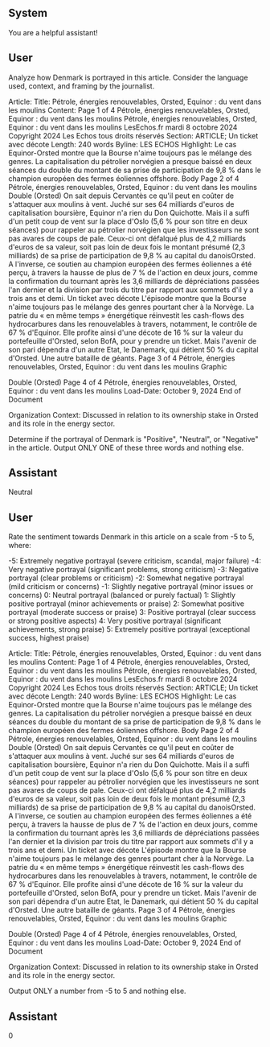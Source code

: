 ## System

You are a helpful assistant!

## User


Analyze how Denmark is portrayed in this article. Consider the language used, context, and framing by the journalist.

Article:
Title: Pétrole, énergies renouvelables, Orsted, Equinor : du vent dans les moulins
Content: Page 1 of 4
Pétrole, énergies renouvelables, Orsted, Equinor : du vent dans les moulins
Pétrole, énergies renouvelables, Orsted, Equinor : du vent dans les moulins
LesEchos.fr
mardi 8 octobre 2024
Copyright 2024 Les Echos tous droits réservés
Section: ARTICLE; Un ticket avec décote
Length: 240 words
Byline: LES ECHOS
Highlight: Le cas Equinor-Orsted montre que la Bourse n'aime toujours pas le mélange des genres. La 
capitalisation du pétrolier norvégien a presque baissé en deux séances du double du montant de sa prise de 
participation de 9,8 % dans le champion européen des fermes éoliennes offshore.
Body
Page 2 of 4
Pétrole, énergies renouvelables, Orsted, Equinor : du vent dans les moulins
Double (Orsted)
On sait depuis Cervantès ce qu'il peut en coûter de s'attaquer aux moulins à vent. Juché sur ses 64 milliards 
d'euros de capitalisation boursière, Equinor n'a rien du Don Quichotte. Mais il a suffi d'un petit coup de vent sur la 
place d'Oslo (5,6 % pour son titre en deux séances) pour rappeler au pétrolier norvégien que les investisseurs ne 
sont pas avares de coups de pale.
Ceux-ci ont défalqué plus de 4,2 milliards d'euros de sa valeur, soit pas loin de deux fois le montant présumé (2,3 
milliards) de sa prise de participation de 9,8 % au capital du danoisOrsted. A l'inverse, ce soutien au champion 
européen des fermes éoliennes a été perçu, à travers la hausse de plus de 7 % de l'action en deux jours, comme la 
confirmation du tournant après les 3,6 milliards de dépréciations passées l'an dernier et la division par trois du titre 
par rapport aux sommets d'il y a trois ans et demi.
Un ticket avec décote
L'épisode montre que la Bourse n'aime toujours pas le mélange des genres pourtant cher à la Norvège. La patrie 
du « en même temps » énergétique réinvestit les cash-flows des hydrocarbures dans les renouvelables à travers, 
notamment, le contrôle de 67 % d'Equinor.
Elle profite ainsi d'une décote de 16 % sur la valeur du portefeuille d'Orsted, selon BofA, pour y prendre un ticket. 
Mais l'avenir de son pari dépendra d'un autre Etat, le Danemark, qui détient 50 % du capital d'Orsted. Une autre 
bataille de géants.
Page 3 of 4
Pétrole, énergies renouvelables, Orsted, Equinor : du vent dans les moulins
Graphic
 
Double (Orsted)
Page 4 of 4
Pétrole, énergies renouvelables, Orsted, Equinor : du vent dans les moulins
Load-Date: October 9, 2024
End of Document

Organization Context: Discussed in relation to its ownership stake in Orsted and its role in the energy sector.

Determine if the portrayal of Denmark is "Positive", "Neutral", or "Negative" in the article.
Output ONLY ONE of these three words and nothing else.


## Assistant

Neutral

## User


Rate the sentiment towards Denmark in this article on a scale from -5 to 5, where:

-5: Extremely negative portrayal (severe criticism, scandal, major failure)
-4: Very negative portrayal (significant problems, strong criticism)
-3: Negative portrayal (clear problems or criticism)
-2: Somewhat negative portrayal (mild criticism or concerns)
-1: Slightly negative portrayal (minor issues or concerns)
0: Neutral portrayal (balanced or purely factual)
1: Slightly positive portrayal (minor achievements or praise)
2: Somewhat positive portrayal (moderate success or praise)
3: Positive portrayal (clear success or strong positive aspects)
4: Very positive portrayal (significant achievements, strong praise)
5: Extremely positive portrayal (exceptional success, highest praise)

Article:
Title: Pétrole, énergies renouvelables, Orsted, Equinor : du vent dans les moulins
Content: Page 1 of 4
Pétrole, énergies renouvelables, Orsted, Equinor : du vent dans les moulins
Pétrole, énergies renouvelables, Orsted, Equinor : du vent dans les moulins
LesEchos.fr
mardi 8 octobre 2024
Copyright 2024 Les Echos tous droits réservés
Section: ARTICLE; Un ticket avec décote
Length: 240 words
Byline: LES ECHOS
Highlight: Le cas Equinor-Orsted montre que la Bourse n'aime toujours pas le mélange des genres. La 
capitalisation du pétrolier norvégien a presque baissé en deux séances du double du montant de sa prise de 
participation de 9,8 % dans le champion européen des fermes éoliennes offshore.
Body
Page 2 of 4
Pétrole, énergies renouvelables, Orsted, Equinor : du vent dans les moulins
Double (Orsted)
On sait depuis Cervantès ce qu'il peut en coûter de s'attaquer aux moulins à vent. Juché sur ses 64 milliards 
d'euros de capitalisation boursière, Equinor n'a rien du Don Quichotte. Mais il a suffi d'un petit coup de vent sur la 
place d'Oslo (5,6 % pour son titre en deux séances) pour rappeler au pétrolier norvégien que les investisseurs ne 
sont pas avares de coups de pale.
Ceux-ci ont défalqué plus de 4,2 milliards d'euros de sa valeur, soit pas loin de deux fois le montant présumé (2,3 
milliards) de sa prise de participation de 9,8 % au capital du danoisOrsted. A l'inverse, ce soutien au champion 
européen des fermes éoliennes a été perçu, à travers la hausse de plus de 7 % de l'action en deux jours, comme la 
confirmation du tournant après les 3,6 milliards de dépréciations passées l'an dernier et la division par trois du titre 
par rapport aux sommets d'il y a trois ans et demi.
Un ticket avec décote
L'épisode montre que la Bourse n'aime toujours pas le mélange des genres pourtant cher à la Norvège. La patrie 
du « en même temps » énergétique réinvestit les cash-flows des hydrocarbures dans les renouvelables à travers, 
notamment, le contrôle de 67 % d'Equinor.
Elle profite ainsi d'une décote de 16 % sur la valeur du portefeuille d'Orsted, selon BofA, pour y prendre un ticket. 
Mais l'avenir de son pari dépendra d'un autre Etat, le Danemark, qui détient 50 % du capital d'Orsted. Une autre 
bataille de géants.
Page 3 of 4
Pétrole, énergies renouvelables, Orsted, Equinor : du vent dans les moulins
Graphic
 
Double (Orsted)
Page 4 of 4
Pétrole, énergies renouvelables, Orsted, Equinor : du vent dans les moulins
Load-Date: October 9, 2024
End of Document

Organization Context: Discussed in relation to its ownership stake in Orsted and its role in the energy sector.

Output ONLY a number from -5 to 5 and nothing else.


## Assistant

0

